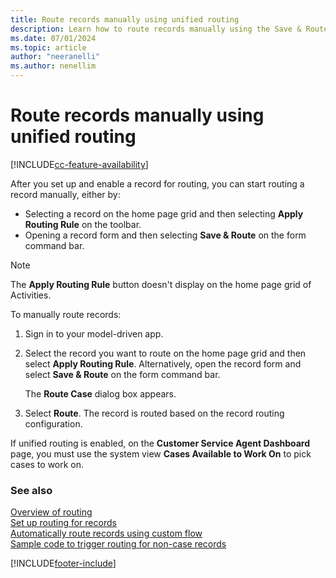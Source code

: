 ```yaml
---
title: Route records manually using unified routing 
description: Learn how to route records manually using the Save & Route option on the form command bar and Apply Routing Rule on the home page grid.
ms.date: 07/01/2024
ms.topic: article
author: "neeranelli"
ms.author: nenellim
---
```

# Route records manually using unified routing

[!INCLUDE[cc-feature-availability](../../includes/cc-feature-availability.md)]

After you set up and enable a record for routing, you can start routing a record manually, either by:
- Selecting a record on the home page grid and then selecting **Apply Routing Rule** on the toolbar.
- Opening a record form and then selecting  **Save & Route** on the form command bar.

> [!NOTE]
> The **Apply Routing Rule** button doesn't display on the home page grid of Activities.

To manually route records:

1. Sign in to your model-driven app.

2. Select the record you want to route on the home page grid and then select **Apply Routing Rule**.
   Alternatively, open the record form and select **Save & Route** on the form command bar.

   The **Route Case** dialog box appears.

3. Select **Route**. The record is routed based on the record routing configuration.

If unified routing is enabled, on the **Customer Service Agent Dashboard** page, you must use the system view **Cases Available to Work On** to pick cases to work on.

### See also

[Overview of routing](../administer/overview-unified-routing.md)  
[Set up routing for records](../administer/set-up-record-routing.md)  
[Automatically route records using custom flow](../administer/routing-trigger-automatic.md)  
[Sample code to trigger routing for non-case records](../develop/trigger-routing-non-case-records.md)  

[!INCLUDE[footer-include](../../includes/footer-banner.md)]
